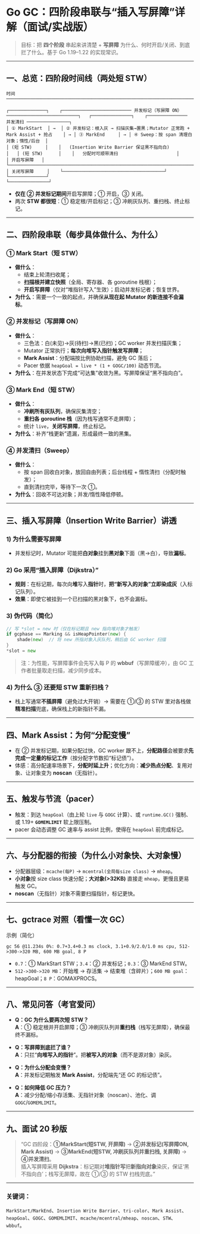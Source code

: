 # Go GC：四阶段串联与“插入写屏障”详解（面试/实战版）

> 目标：把 **四个阶段** 串起来讲清楚 + **写屏障** 为什么、何时开启/关闭、到底拦了什么。基于 Go 1.19–1.22 的实现常识。

---

## 一、总览：四阶段时间线（两处短 STW）

```
时间 ─────────────────────────────────────────────────────────────────────────────────────────────>

┌──────────────┐    ┌────────────────────────── 并发标记（写屏障 ON） ───────────────────────────┐   ┌───────────────┐    ┌─────────────── 并发清扫 ────────────────┐
│ ① MarkStart  │ →  │ ② 并发标记：根入灰 → 扫描灰集→置黑；Mutator 正常跑 + Mark Assist + 抢占    │ → │ ③ MarkEnd     │ → │ ④ Sweep：按 span 清理白对象；惰性/后台  │
│ (短 STW)     │    │   (Insertion Write Barrier 保证黑不指向白)                                 │   │ (短 STW)      │    │   分配时可顺带清扫                      │
│ 开启写屏障   │    └────────────────────────────────────────────────────────────────────────────┘   │ 关闭写屏障     │    └──────────────────────────────────────┘
└──────────────┘                                                                                      └───────────────┘
```

- **仅在 ② 并发标记期间**开启写屏障；① 开启，③ 关闭。
- 两次 **STW 都很短**：① 稳定根/开启标记；③ 冲刷灰队列、重扫栈、终止标记。

---

## 二、四阶段串联（每步具体做什么、为什么）

### ① Mark Start（短 STW）
- **做什么**：
  - 结束上轮清扫收尾；
  - **扫描根并建立快照**（全局、寄存器、各 goroutine 栈根）；
  - **开启写屏障**（仅对“堆指针写入”生效）；启动并发标记者；恢复世界。
- **为什么**：需要一个一致的起点，并确保**从现在起 Mutator 的新连接不会漏标**。

### ② 并发标记（写屏障 ON）
- **做什么**：
  - 三色法：白(未见)→灰(待扫)→黑(已扫)；GC worker 并发扫描灰集；
  - Mutator 正常执行；**每次向堆写入指针触发写屏障**；
  - **Mark Assist**：分配端按比例协助扫描，避免 GC 落后；
  - Pacer 依据 `heapGoal = live * (1 + GOGC/100)` 动态节流。
- **为什么**：在并发状态下完成“可达集”收敛为黑。写屏障保证“黑不指向白”。

### ③ Mark End（短 STW）
- **做什么**：
  - **冲刷所有灰队列**，确保灰集清空；
  - **重扫各 goroutine 栈**（因为栈写通常不走屏障）；
  - 统计 `live`，**关闭写屏障**，终止标记。  
- **为什么**：补齐“栈更新”遗漏，形成最终一致的黑集。

### ④ 并发清扫（Sweep）
- **做什么**：
  - 按 span 回收白对象，放回自由列表；后台线程 + 惰性清扫（分配时触发）；
  - 直到清扫完毕，等待下一次 ①。  
- **为什么**：回收不可达对象；并发/惰性降低停顿。

---

## 三、插入写屏障（Insertion Write Barrier）讲透

### 1) 为什么需要写屏障
- 并发标记时，Mutator 可能把**白对象**挂到**黑对象**下面（黑→白），导致**漏标**。

### 2) Go 采用“插入屏障（Dijkstra）”
- **规则**：在标记期，每次向**堆**写入**指针**时，**把“新写入的对象”立即染成灰**（入标记队列）。
- **效果**：即使它被挂到一个已扫描的黑对象下，也不会漏标。

### 3) 伪代码（简化）
```go
// 写 *slot = new 时（仅在标记期且 new 指向堆对象才触发）
if gcphase == Marking && isHeapPointer(new) {
    shade(new)  // 将 new 所指对象入灰队列，稍后由 GC worker 扫描
}
*slot = new
```

> 注：为性能，写屏障事件会先写入每 P 的 **wbbuf**（写屏障缓冲），由 GC 工作者批量取走扫描，减少同步成本。

### 4) 为什么 ③ 还要短 STW 重新扫栈？
- 栈上写通常**不插屏障**（避免过大开销）→ 需要在 ①/③ 的 STW 里对各栈做**精准扫描**兜底，确保栈上的新指针不漏。

---

## 四、Mark Assist：为何“分配变慢”
- 在 ② 并发标记期，如果分配过快，GC worker 跟不上，**分配路径**会被要求**先完成一定量的标记工作**（按分配字节数扣“标记债”）。
- 体感：高分配速率场景下，**分配时延上升**；优化方向：**减少热点分配**、复用对象、让对象变为 **noscan**（无指针）。

---

## 五、触发与节流（pacer）
- 触发：到达 `heapGoal`（由上轮 `live` 与 `GOGC` 计算）、或 `runtime.GC()` 强制、或 1.19+ **`GOMEMLIMIT`** 软上限压制。  
- pacer 会动态调整 GC 速率与 assist 比例，使得在 `heapGoal` 前完成标记。

---

## 六、与分配器的衔接（为什么小对象快、大对象慢）
- 分配器层级：`mcache(每P)` → `mcentral(全局每size class)` → `mheap`。  
- **小对象**按 size class 快速分配；**大对象(>32KB)** 直接走 `mheap`，更慢且更易触发 GC。  
- **noscan**（无指针）对象不需要扫描指针，标记更快。

---

## 七、gctrace 对照（看懂一次 GC）
示例（简化）
```
gc 56 @11.234s 0%: 0.7+3.4+0.3 ms clock, 3.1+0.9/2.0/1.0 ms cpu, 512->300->320 MB, 600 MB goal, 8 P
```
- `0.7`：① MarkStart STW；`3.4`：② 并发标记；`0.3`：③ MarkEnd STW。  
- `512->300->320 MB`：开始堆 → 存活集 → 结束堆（含碎片）；`600 MB goal`：heapGoal；`8 P`：GOMAXPROCS。

---

## 八、常见问答（考官爱问）
- **Q：GC 为什么要两次短 STW？**  
  **A**：① 稳定根并开启屏障；③ 冲刷灰队列并**重扫栈**（栈写无屏障），确保最终不漏标。

- **Q：写屏障到底拦了谁？**  
  **A**：只拦“**向堆写入的指针**”。把**被写入的对象**（而不是源对象）染灰。

- **Q：为什么分配会变慢？**  
  **A**：并发标记期触发 **Mark Assist**，分配端先“还 GC 的标记债”。

- **Q：如何降低 GC 压力？**  
  **A**：减少分配/缩小存活集、无指针对象（noscan）、池化、调 `GOGC`/`GOMEMLIMIT`。

---

## 九、面试 20 秒版
> “GC 四阶段：**①MarkStart(短STW, 开屏障)** → **②并发标记(写屏障ON, Mark Assist)** → **③MarkEnd(短STW, 冲刷灰队列并重扫栈, 关屏障)** → **④并发清扫**。  
> 插入写屏障采用 **Dijkstra**：标记期对**堆指针写**把**新指向对象**染灰，保证‘黑不指向白’；栈写无屏障，故在 ①/③ 的 STW 扫栈兜底。”

---

### 关键词：
`MarkStart/MarkEnd`、`Insertion Write Barrier`、`tri-color`、`Mark Assist`、`heapGoal`、`GOGC`、`GOMEMLIMIT`、`mcache/mcentral/mheap`、`noscan`、`STW`、`wbbuf`。

